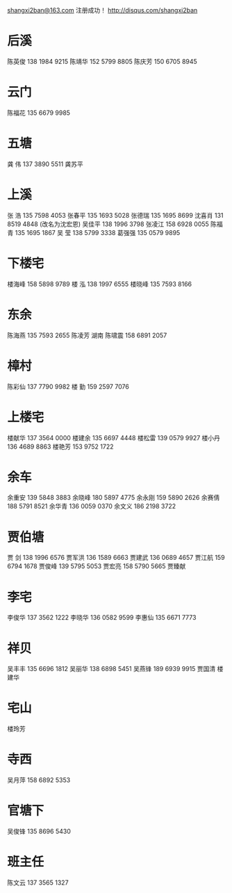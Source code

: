 shangxi2ban@163.com 注册成功！
http://disqus.com/shangxi2ban

# 后溪
陈英俊 138 1984 9215
陈靖华 152 5799 8805
陈庆芳 150 6705 8945

# 云门
陈福花 135 6679 9985

# 五塘
龚  伟 137 3890 5511
龚苏平

# 上溪
张  浩 135 7598 4053
张春平 135 1693 5028
张德瑞 135 1695 8699
沈喜肖 131 8519 4848 (改名为沈宏恩)
吴佳平 138 1996 3798
张凌江 158 6928 0055
陈福青 135 1695 1867
吴  莹 138 5799 3338
葛强强 135 0579 9895

# 下楼宅
楼海峰 158 5898 9789
楼  泓 138 1997 6555
楼晓峰 135 7593 8166

# 东余
陈海燕 135 7593 2655
陈凌芳 					湖南
陈啸震 158 6891 2057

# 樟村
陈彩仙 137 7790 9982
楼  勤 159 2597 7076

# 上楼宅
楼献华 137 3564 0000
楼建余 135 6697 4448
楼松雷 139 0579 9927
楼小丹 136 4689 8863
楼艳芳 153 9752 1722

# 余车
余重安 139 5848 3883
余晓峰 180 5897 4775
余永刚 159 5890 2626
余赛倩 188 5791 8521
余华青 136 0059 0370
余文义 186 2198 3722

# 贾伯塘
贾  剑 138 1996 6576
贾军洪 136 1589 6663
贾建武 136 0689 4657
贾江航 159 6794 1678
贾俊峰 139 5795 5053
贾宏亮 158 5790 5665
贾臻献


# 李宅
李俊华 137 3562 1222
李晓华 136 0582 9599
李惠仙 135 6671 7773

# 祥贝
吴丰丰 135 6696 1812
吴丽华 138 6898 5451
吴燕锋 189 6939 9915
贾国清
楼建华

# 宅山
楼玲芳

# 寺西
吴月萍 158 6892 5353

# 官塘下
吴俊锋 135 8696 5430

# 班主任
陈文云 137 3565 1327